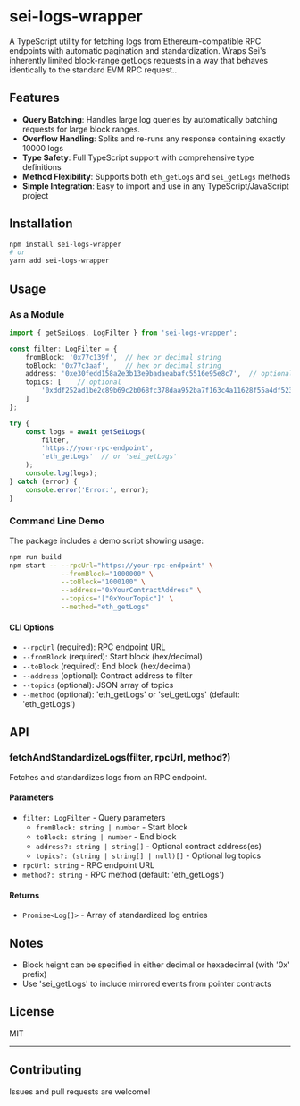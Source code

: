 # sei-logs-wrapper

A TypeScript utility for fetching logs from Ethereum-compatible RPC endpoints with automatic pagination and standardization. Wraps Sei's inherently limited block-range getLogs requests in a way that behaves identically to the standard EVM RPC request..

## Features

- **Query Batching**: Handles large log queries by automatically batching requests for large block ranges.
- **Overflow Handling**: Splits and re-runs any response containing exactly 10000 logs
- **Type Safety**: Full TypeScript support with comprehensive type definitions
- **Method Flexibility**: Supports both `eth_getLogs` and `sei_getLogs` methods
- **Simple Integration**: Easy to import and use in any TypeScript/JavaScript project

## Installation

```bash
npm install sei-logs-wrapper
# or
yarn add sei-logs-wrapper
```

## Usage

### As a Module

```typescript
import { getSeiLogs, LogFilter } from 'sei-logs-wrapper';

const filter: LogFilter = {
    fromBlock: '0x77c139f',  // hex or decimal string
    toBlock: '0x77c3aaf',    // hex or decimal string
    address: '0xe30fedd158a2e3b13e9badaeabafc5516e95e8c7',  // optional
    topics: [    // optional
        '0xddf252ad1be2c89b69c2b068fc378daa952ba7f163c4a11628f55a4df523b3ef'
    ]
};

try {
    const logs = await getSeiLogs(
        filter,
        'https://your-rpc-endpoint',
        'eth_getLogs'  // or 'sei_getLogs'
    );
    console.log(logs);
} catch (error) {
    console.error('Error:', error);
}
```

### Command Line Demo

The package includes a demo script showing usage:

```bash
npm run build
npm start -- --rpcUrl="https://your-rpc-endpoint" \
             --fromBlock="1000000" \
             --toBlock="1000100" \
             --address="0xYourContractAddress" \
             --topics='["0xYourTopic"]' \
             --method="eth_getLogs"
```

#### CLI Options

- `--rpcUrl` (required): RPC endpoint URL
- `--fromBlock` (required): Start block (hex/decimal)
- `--toBlock` (required): End block (hex/decimal)
- `--address` (optional): Contract address to filter
- `--topics` (optional): JSON array of topics
- `--method` (optional): 'eth_getLogs' or 'sei_getLogs' (default: 'eth_getLogs')

## API

### fetchAndStandardizeLogs(filter, rpcUrl, method?)

Fetches and standardizes logs from an RPC endpoint.

#### Parameters

- `filter: LogFilter` - Query parameters
  - `fromBlock: string | number` - Start block
  - `toBlock: string | number` - End block
  - `address?: string | string[]` - Optional contract address(es)
  - `topics?: (string | string[] | null)[]` - Optional log topics
- `rpcUrl: string` - RPC endpoint URL
- `method?: string` - RPC method (default: 'eth_getLogs')

#### Returns

- `Promise<Log[]>` - Array of standardized log entries

## Notes

- Block height can be specified in either decimal or hexadecimal (with '0x' prefix)
- Use 'sei_getLogs' to include mirrored events from pointer contracts

## License

MIT

---

## Contributing

Issues and pull requests are welcome!
